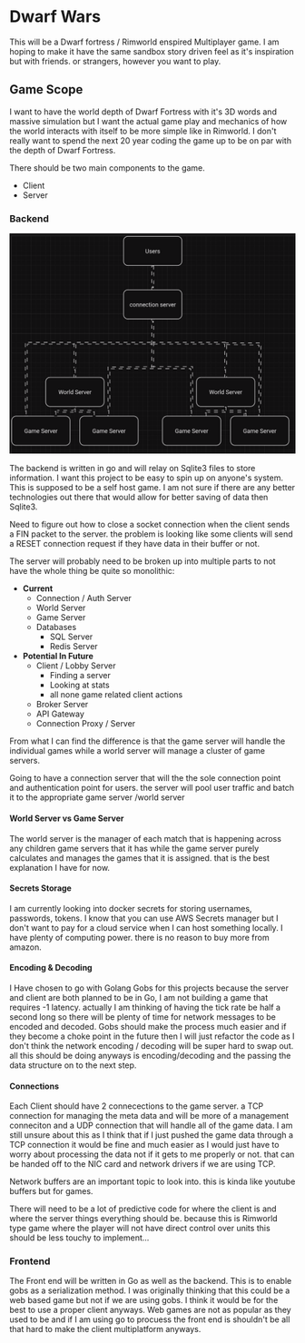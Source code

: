 # Dwarf Wars

This will be a Dwarf fortress / Rimworld enspired Multiplayer game. I am hoping to make it have the same sandbox story driven feel as it's inspiration but with friends. or strangers, however you want to play.

## Game Scope

I want to have the world depth of Dwarf Fortress with it's 3D words and massive simulation but I want the actual game play and mechanics of how the world interacts with itself to be more simple like in Rimworld. I don't really want to spend the next 20 year coding the game up to be on par with the depth of Dwarf Fortress.

There should be two main components to the game.

- Client
- Server

### Backend

![Backend View](./assets/Backend_Overview.png)

The backend is written in go and will relay on Sqlite3 files to store
information. I want this project to be easy to spin up on anyone's system. This
is supposed to be a self host game. I am not sure if there are any better
technologies out there that would allow for better saving of data then Sqlite3.

Need to figure out how to close a socket connection when the client sends a FIN
packet to the server. the problem is looking like some clients will send a
RESET connection request if they have data in their buffer or not.

The server will probably need to be broken up into multiple parts to not have the whole thing be quite so monolithic:

+ __Current__
  + Connection / Auth Server
  + World Server
  + Game Server
  + Databases
    + SQL Server
    + Redis Server
+ __Potential In Future__
   + Client / Lobby Server
      + Finding a server
      + Looking at stats
      + all none game related client actions
   + Broker Server
   + API Gateway
   + Connection Proxy / Server


From what I can find the difference is that the game server will handle the
individual games while a world server will manage a cluster of game servers.

Going to have a connection server that will the the sole connection point and authentication point for users. the server will pool user traffic and batch it to the appropriate game server /world server

#### World Server vs Game Server

The world server is the manager of each match that is happening across any children game servers that it has while the game server purely calculates and manages the games that it is assigned. that is the best explanation I have for now.


#### Secrets Storage

I am currently looking into docker secrets for storing usernames, passwords, tokens. I know that you can use AWS Secrets manager but I don't want to pay for a cloud service when I can host something locally. I have plenty of computing power. there is no reason to buy more from amazon.

#### Encoding & Decoding

I Have chosen to go with Golang Gobs for this projects because the server and
client are both planned to be in Go, I am not building a game that requires -1
latency. actually I am thinking of having the tick rate be half a second long
so there will be plenty of time for network messages to be encoded and decoded.
Gobs should make the process much easier and if they become a choke point in
the future then I will just refactor the code as I don't think the network
encoding / decoding will be super hard to swap out. all this should be doing
anyways is encoding/decoding and the passing the data structure on to the next
step.

#### Connections
Each Client should have 2 connecections to the game server. a TCP connection
for managing the meta data and will be more of a management conneciton and a
UDP connection that will handle all of the game data. I am still unsure about
this as I think that if I just pushed the game data through a TCP connection it
would be fine and much easier as I would just have to worry about processing
the data not if it gets to me properly or not. that can be handed off to the
NIC card and network drivers if we are using TCP.

Network buffers are an important topic to look into. this is kinda like youtube buffers but for games. 

There will need to be a lot of predictive code for where the client is and
where the server things everything should be. because this is Rimworld type
game where the player will not have direct control over units this should be
less touchy to implement...

### Frontend

The Front end will be written in Go as well as the backend. This is to enable
gobs as a serialization method. I was originally thinking that this could be a
web based game but not if we are using gobs. I think it would be for the best
to use a proper client anyways. Web games are not as popular as they used to be
and if I am using go to procuess the front end is shouldn't be all that hard to
make the client multiplatform anyways.
